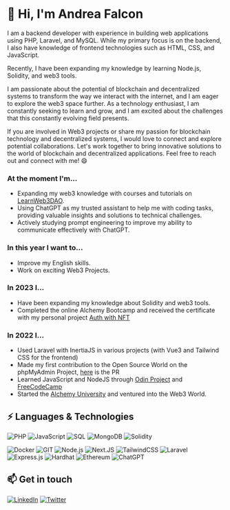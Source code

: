 # 👋 Hi, I'm Andrea Falcon

I am a backend developer with experience in building web applications using PHP, Laravel, and MySQL. While my primary focus is on the backend, I also have knowledge of frontend technologies such as HTML, CSS, and JavaScript.

Recently, I have been expanding my knowledge by learning Node.js, Solidity, and web3 tools.

I am passionate about the potential of blockchain and decentralized systems to transform the way we interact with the internet, and I am eager to explore the web3 space further. As a technology enthusiast, I am constantly seeking to learn and grow, and I am excited about the challenges that this constantly evolving field presents.

If you are involved in Web3 projects or share my passion for blockchain technology and decentralized systems, I would love to connect and explore potential collaborations. Let's work together to bring innovative solutions to the world of blockchain and decentralized applications. Feel free to reach out and connect with me! 😄

### At the moment I'm...
- Expanding my web3 knowledge with courses and tutorials on [LearnWeb3DAO](https://learnweb3.io/).
- Using ChatGPT as my trusted assistant to help me with coding tasks, providing valuable insights and solutions to technical challenges.
- Actively studying prompt engineering to improve my ability to communicate effectively with ChatGPT.

### In this year I want to...
- Improve my English skills.
- Work on exciting Web3 Projects.

### In 2023 I...
- Have been expanding my knowledge about Solidity and web3 tools.
- Completed the online Alchemy Bootcamp and received the certificate with my personal project [Auth with NFT](https://github.com/falconandrea/auth-with-nft) 

### In 2022 I...
- Used Laravel with InertiaJS in various projects (with Vue3 and Tailwind CSS for the frontend)
- Made my first contribution to the Open Source World on the phpMyAdmin Project, [here](https://github.com/phpmyadmin/phpmyadmin/pull/17665) is the PR
- Learned JavaScript and NodeJS through [Odin Project](https://www.theodinproject.com/) and [FreeCodeCamp](https://www.freecodecamp.org/)
- Started the [Alchemy University](https://university.alchemy.com/) and ventured into the Web3 World.

## ⚡ Languages & Technologies

![PHP](https://img.shields.io/badge/php-%23777BB4.svg?logo=php&logoColor=white)
![JavaScript](https://img.shields.io/badge/javascript-%23323330.svg?logo=javascript&logoColor=%23F7DF1E)
![SQL](https://img.shields.io/badge/mysql-%2300f.svg?logo=mysql&logoColor=white)
![MongoDB](https://img.shields.io/badge/MongoDB-%234ea94b.svg?logo=mongodb&logoColor=white)
![Solidity](https://img.shields.io/badge/Solidity-%23363636.svg?logo=solidity&logoColor=white)

![Docker](https://img.shields.io/badge/docker-%230db7ed.svg?logo=docker&logoColor=white)
![GIT](https://img.shields.io/badge/git-%23F05033.svg?logo=git&logoColor=white)
![Node.js](https://img.shields.io/badge/node.js-6DA55F?logo=node.js&logoColor=white)
![Next.JS](https://img.shields.io/badge/Next-black?logo=next.js&logoColor=white)
![TailwindCSS](https://img.shields.io/badge/tailwindcss-%2338B2AC.svg?&logo=tailwind-css&logoColor=white)
![Laravel](https://img.shields.io/badge/laravel-%23FF2D20.svg?logo=laravel&logoColor=white)
![Express.js](https://img.shields.io/badge/express.js-%23404d59.svg?logo=express&logoColor=%2361DAFB)
![Hardhat](https://img.shields.io/badge/-Hardhat-000?&logo=Hardhat)
![Ethereum](https://img.shields.io/badge/Ethereum-3C3C3D?logo=Ethereum&logoColor=white)
![ChatGPT](https://img.shields.io/badge/chatGPT-74aa9c?logo=openai)

## 📫 Get in touch

[![LinkedIn](https://img.shields.io/badge/LinkedIn-0077B5?style=for-the-badge&logo=linkedin&logoColor=white)](https://www.linkedin.com/in/andrea-falcon-fullstack-developer/)
[![Twitter](https://img.shields.io/badge/Twitter-1DA1F2?style=for-the-badge&logo=twitter&logoColor=white)](https://twitter.com/AndreaFalconIT)

<!---
falconandrea/falconandrea is a ✨ special ✨ repository because its `README.md` (this file) appears on your GitHub profile.
You can click the Preview link to take a look at your changes.
--->
